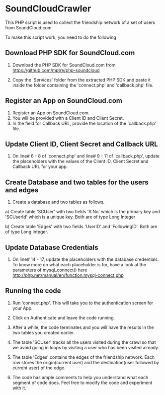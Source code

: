 SoundCloudCrawler
=================

This PHP script is used to collect the friendship network of a set of users from SoundCloud.com

To make this script work, you need to do the following

Download PHP SDK for SoundCloud.com
-----------------------------------
1. Download the PHP SDK for SoundCloud.com from https://github.com/mptre/php-soundcloud

2. Copy the 'Services' folder from the extracted PHP SDK and paste it inside the folder containing the 'connect.php' and 'callback.php' file.

Register an App on SoundCloud.com
---------------------------------

1. Register an App on SoundCloud.com. 
2. You will be provided with a Client ID and Client Secret.
3. In the field for Callback URL, provide the location of the 'callback.php' file.

Update Client ID, Client Secret and Callback URL
------------------------------------------------

1. On line# 6 - 8 of 'connect.php' and line# 9 - 11 of 'callback.php', update the placeholders with the values of the Client ID, Client Secret and Callback URL for your app.

Create Database and two tables for the users and edges
------------------------------------------------------

1. Create a database and two tables as follows.

  a) Create table 'SCUser' with two fields 'S.No' which is the primary key and 'SCUserId' which is a unique key. Both are of type Long Integer

  b) Create table 'Edges' with two fields 'UserID' and 'FollowingID'. Both are of type Long Integer.

Update Database Credentials
---------------------------

1. On line# 14 - 17, update the placeholders with the database credentials. To know more on what each placeholder is for, have a look at the parameters of mysql_connect() here http://php.net/manual/en/function.mysql-connect.php

Running the code
----------------

1. Run 'connect.php'. This will take you to the authentication screen for your App. 

2. Click on Authenticate and leave the code running.

3. After a while, the code terminates and you will have the results in the two tables you created earlier.

4. The table 'SCUser' tracks all the users visited during the crawl so that we avoid going in loops by visiting a user who has been visited already.

5. The table 'Edges' contains the edges of the friendship network. Each row stores the origin(current user) and the destination(user followed by current user) of the edge.  
 
6. The code has ample comments to help you understand what each segment of code does. Feel free to modify the code and experiment with it. 